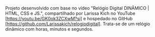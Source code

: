 Projeto desenvolvido com base no vídeo "Relógio Digital DINÂMICO | HTML, CSS e JS.", compartilhado por Larissa Kich no YouTube [https://youtu.be/GK0ok3ZCXwM?si] 
e hospedado no GitHub [https://github.com/Larissakich/relogiodigital]. Trata-se de um relógio dinâmico com horas, minutos e segundos.

